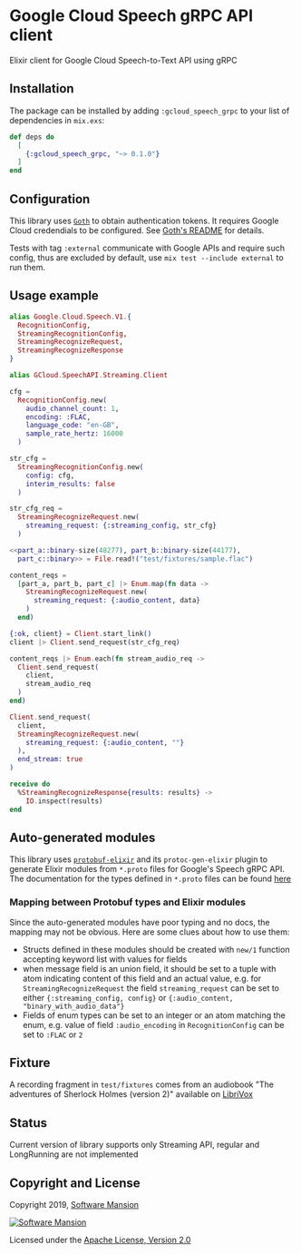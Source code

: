 # Google Cloud Speech gRPC API client

Elixir client for Google Cloud Speech-to-Text API using gRPC

## Installation

The package can be installed by adding `:gcloud_speech_grpc` to your list of dependencies in `mix.exs`:

```elixir
def deps do
  [
    {:gcloud_speech_grpc, "~> 0.1.0"}
  ]
end
```

## Configuration

This library uses [`Goth`](https://github.com/peburrows/goth) to obtain authentication tokens. It requires Google Cloud credendials to be configured. See [Goth's README](https://github.com/peburrows/goth#installation) for details.

Tests with tag `:external` communicate with Google APIs and require such config, thus are
excluded by default, use `mix test --include external` to run them.

## Usage example

```elixir
alias Google.Cloud.Speech.V1.{
  RecognitionConfig,
  StreamingRecognitionConfig,
  StreamingRecognizeRequest,
  StreamingRecognizeResponse
}

alias GCloud.SpeechAPI.Streaming.Client

cfg =
  RecognitionConfig.new(
    audio_channel_count: 1,
    encoding: :FLAC,
    language_code: "en-GB",
    sample_rate_hertz: 16000
  )

str_cfg =
  StreamingRecognitionConfig.new(
    config: cfg,
    interim_results: false
  )

str_cfg_req =
  StreamingRecognizeRequest.new(
    streaming_request: {:streaming_config, str_cfg}
  )

<<part_a::binary-size(48277), part_b::binary-size(44177),
  part_c::binary>> = File.read!("test/fixtures/sample.flac")

content_reqs =
  [part_a, part_b, part_c] |> Enum.map(fn data ->
    StreamingRecognizeRequest.new(
      streaming_request: {:audio_content, data}
    )
  end)

{:ok, client} = Client.start_link()
client |> Client.send_request(str_cfg_req)

content_reqs |> Enum.each(fn stream_audio_req ->
  Client.send_request(
    client,
    stream_audio_req
  )
end)

Client.send_request(
  client,
  StreamingRecognizeRequest.new(
    streaming_request: {:audio_content, ""}
  ),
  end_stream: true
)

receive do
  %StreamingRecognizeResponse{results: results} ->
    IO.inspect(results)
end
```

## Auto-generated modules

This library uses [`protobuf-elixir`](https://github.com/tony612/protobuf-elixir) and its `protoc-gen-elixir` plugin to generate Elixir modules from `*.proto` files for Google's Speech gRPC API. The documentation for the types defined in `*.proto` files can be found [here](https://cloud.google.com/speech-to-text/docs/reference/rpc/google.cloud.speech.v1)

### Mapping between Protobuf types and Elixir modules

Since the auto-generated modules have poor typing and no docs, the mapping may not be obvious. Here are some clues about how to use them:

* Structs defined in these modules should be created with `new/1` function accepting keyword list with values for fields
* when message field is an union field, it should be set to a tuple with atom indicating content of this field and an actual value, e.g. for `StreamingRecognizeRequest` the field `streaming_request` can be set to either `{:streaming_config, config}` or `{:audio_content, "binary_with_audio_data"}`
* Fields of enum types can be set to an integer or an atom matching the enum, e.g. value of field `:audio_encoding` in `RecognitionConfig` can be set to `:FLAC` or `2`

## Fixture

A recording fragment in `test/fixtures` comes from an audiobook
"The adventures of Sherlock Holmes (version 2)" available on [LibriVox](https://librivox.org/the-adventures-of-sherlock-holmes-by-sir-arthur-conan-doyle/)

## Status

Current version of library supports only Streaming API, regular and LongRunning are not implemented

## Copyright and License

Copyright 2019, [Software Mansion](https://swmansion.com/?utm_source=git&utm_medium=readme&utm_campaign=elixir-gcloud-speech-to-text)

[![Software Mansion](https://membraneframework.github.io/static/logo/swm_logo_readme.png)](https://swmansion.com/?utm_source=git&utm_medium=readme&utm_campaign=elixir-gcloud-speech-to-text-gcp-speech)

Licensed under the [Apache License, Version 2.0](LICENSE)
